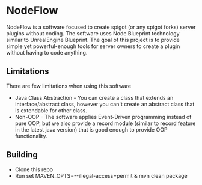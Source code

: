 # NodeFlow
NodeFlow is a software focused to create spigot (or any spigot forks) server plugins without coding.
The software uses Node Blueprint technology similar to UnrealEngine Blueprint.
The goal of this project is to provide simple yet powerful-enough tools for server owners to create a plugin
without having to code anything.

## Limitations
There are few limitations when using this software
* Java Class Abstraction - You can create a class that extends an interface/abstract class, however
you can't create an abstract class that is extendable for other class.
* Non-OOP - The software applies Event-Driven programming instead of pure OOP, but we also provide a record module
  (similar to record feature in the latest java version) that is good enough to provide OOP functionality.
  
## Building
* Clone this repo
* Run set MAVEN_OPTS=--illegal-access=permit & mvn clean package